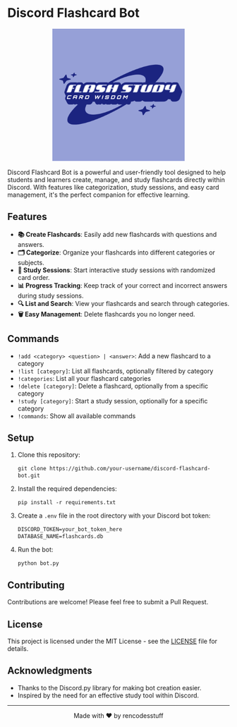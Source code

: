 # Discord Flashcard Bot

<p align="center">
<p align="center">
  <img src="./images/Artboard 3.png" alt="Flash Study: Card Wisdom" width="300"/>
</p></p>

Discord Flashcard Bot is a powerful and user-friendly tool designed to help students and learners create, manage, and study flashcards directly within Discord. With features like categorization, study sessions, and easy card management, it's the perfect companion for effective learning.

## Features

- **📚 Create Flashcards**: Easily add new flashcards with questions and answers.
- **🗂️ Categorize**: Organize your flashcards into different categories or subjects.
- **📖 Study Sessions**: Start interactive study sessions with randomized card order.
- **📊 Progress Tracking**: Keep track of your correct and incorrect answers during study sessions.
- **🔍 List and Search**: View your flashcards and search through categories.
- **🗑️ Easy Management**: Delete flashcards you no longer need.

## Commands

- `!add <category> <question> | <answer>`: Add a new flashcard to a category
- `!list [category]`: List all flashcards, optionally filtered by category
- `!categories`: List all your flashcard categories
- `!delete [category]`: Delete a flashcard, optionally from a specific category
- `!study [category]`: Start a study session, optionally for a specific category
- `!commands`: Show all available commands

## Setup

1. Clone this repository:
   ```
   git clone https://github.com/your-username/discord-flashcard-bot.git
   ```

2. Install the required dependencies:
   ```
   pip install -r requirements.txt
   ```

3. Create a `.env` file in the root directory with your Discord bot token:
   ```
   DISCORD_TOKEN=your_bot_token_here
   DATABASE_NAME=flashcards.db
   ```

4. Run the bot:
   ```
   python bot.py
   ```

## Contributing

Contributions are welcome! Please feel free to submit a Pull Request.

## License

This project is licensed under the MIT License - see the [LICENSE](LICENSE) file for details.

## Acknowledgments

- Thanks to the Discord.py library for making bot creation easier.
- Inspired by the need for an effective study tool within Discord.

---

<p align="center">
  Made with ❤️ by rencodesstuff
</p>